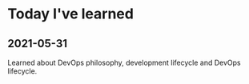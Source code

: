 # Today I've learned

## 2021-05-31

Learned about DevOps philosophy, development lifecycle and DevOps lifecycle.
